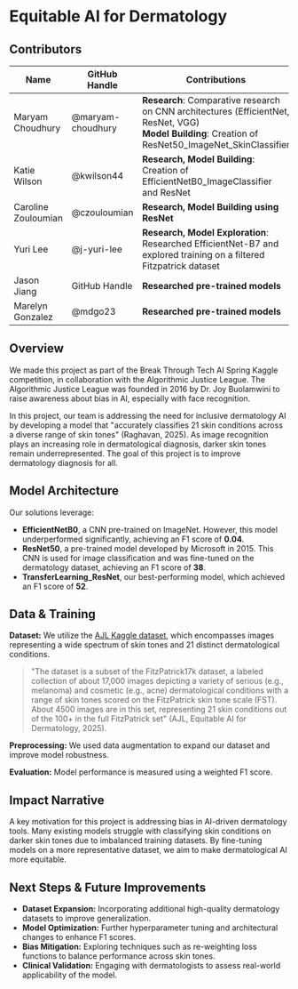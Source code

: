# Equitable AI for Dermatology

## Contributors 

| Name | GitHub Handle | Contributions |
|------|--------------|---------------|
| Maryam Choudhury | @maryam-choudhury | **Research**: Comparative research on CNN architectures (EfficientNet, ResNet, VGG)<br>**Model Building**: Creation of ResNet50_ImageNet_SkinClassifier |
| Katie Wilson | @kwilson44 | **Research, Model Building**: Creation of EfficientNetB0_ImageClassifier and ResNet |
| Caroline Zouloumian | @czouloumian | **Research, Model Building using ResNet** |
| Yuri Lee | @j-yuri-lee | **Research, Model Exploration**: Researched EfficientNet-B7 and explored training on a filtered Fitzpatrick dataset |
| Jason Jiang | GitHub Handle | **Researched pre-trained models** |
| Marelyn Gonzalez | @mdgo23 | **Researched pre-trained models** |

## Overview

We made this project as part of the Break Through Tech AI Spring Kaggle competition, in collaboration with the Algorithmic Justice League. The Algorithmic Justice League was founded in 2016 by Dr. Joy Buolamwini to raise awareness about bias in AI, especially with face recognition.

In this project, our team is addressing the need for inclusive dermatology AI by developing a model that "accurately classifies 21 skin conditions across a diverse range of skin tones" (Raghavan, 2025). As image recognition plays an increasing role in dermatological diagnosis, darker skin tones remain underrepresented. The goal of this project is to improve dermatology diagnosis for all.

## Model Architecture

Our solutions leverage:
- **EfficientNetB0**, a CNN pre-trained on ImageNet. However, this model underperformed significantly, achieving an F1 score of **0.04**.
- **ResNet50**, a pre-trained model developed by Microsoft in 2015. This CNN is used for image classification and was fine-tuned on the dermatology dataset, achieving an F1 score of **38**.
- **TransferLearning_ResNet**, our best-performing model, which achieved an F1 score of **52**.

## Data & Training

**Dataset:** We utilize the [AJL Kaggle dataset](https://www.kaggle.com/competitions/bttai-ajl-2025), which encompasses images representing a wide spectrum of skin tones and 21 distinct dermatological conditions.

> "The dataset is a subset of the FitzPatrick17k dataset, a labeled collection of about 17,000 images depicting a variety of serious (e.g., melanoma) and cosmetic (e.g., acne) dermatological conditions with a range of skin tones scored on the FitzPatrick skin tone scale (FST). About 4500 images are in this set, representing 21 skin conditions out of the 100+ in the full FitzPatrick set" (AJL, Equitable AI for Dermatology, 2025).

**Preprocessing:**
We used data augmentation to expand our dataset and improve model robustness.

**Evaluation:**
Model performance is measured using a weighted F1 score.

## Impact Narrative

A key motivation for this project is addressing bias in AI-driven dermatology tools. Many existing models struggle with classifying skin conditions on darker skin tones due to imbalanced training datasets. By fine-tuning models on a more representative dataset, we aim to make dermatological AI more equitable.

## Next Steps & Future Improvements

- **Dataset Expansion:** Incorporating additional high-quality dermatology datasets to improve generalization.
- **Model Optimization:** Further hyperparameter tuning and architectural changes to enhance F1 scores.
- **Bias Mitigation:** Exploring techniques such as re-weighting loss functions to balance performance across skin tones.
- **Clinical Validation:** Engaging with dermatologists to assess real-world applicability of the model.
